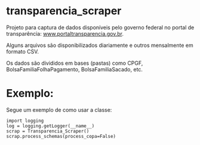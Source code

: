 # transparencia_scraper
Projeto para captura de dados disponíveis pelo governo federal no portal de transparência: www.portaltransparencia.gov.br.

Alguns arquivos são disponibilizados diariamente e outros mensalmente em formato CSV.

Os dados são divididos em bases (pastas) como CPGF, BolsaFamiliaFolhaPagamento, BolsaFamiliaSacado, etc.

# Exemplo:

Segue um exemplo de como usar a classe:

```
import logging 
log = logging.getLogger(__name__)
scrap = Transparencia_Scraper()
scrap.process_schemas(process_copa=False)
```
